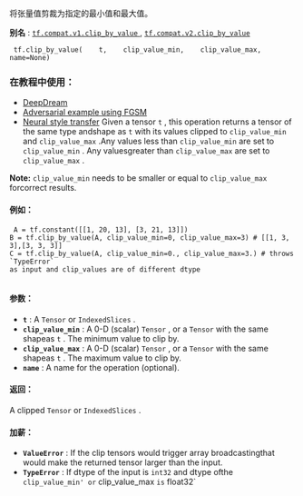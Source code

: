 将张量值剪裁为指定的最小值和最大值。

**别名** : [ `tf.compat.v1.clip_by_value` ](/api_docs/python/tf/clip_by_value), [ `tf.compat.v2.clip_by_value` ](/api_docs/python/tf/clip_by_value)

```
 tf.clip_by_value(    t,    clip_value_min,    clip_value_max,    name=None) 
```

### 在教程中使用：
- [DeepDream](https://tensorflow.google.cn/tutorials/generative/deepdream)
- [Adversarial example using FGSM](https://tensorflow.google.cn/tutorials/generative/adversarial_fgsm)
- [Neural style transfer](https://tensorflow.google.cn/tutorials/generative/style_transfer)
Given a tensor  `t` , this operation returns a tensor of the same type andshape as  `t`  with its values clipped to  `clip_value_min`  and  `clip_value_max` .Any values less than  `clip_value_min`  are set to  `clip_value_min` . Any valuesgreater than  `clip_value_max`  are set to  `clip_value_max` .


**Note:**   `clip_value_min`  needs to be smaller or equal to  `clip_value_max`  forcorrect results.


#### 例如：


```
 A = tf.constant([[1, 20, 13], [3, 21, 13]])
B = tf.clip_by_value(A, clip_value_min=0, clip_value_max=3) # [[1, 3, 3],[3, 3, 3]]
C = tf.clip_by_value(A, clip_value_min=0., clip_value_max=3.) # throws `TypeError`
as input and clip_values are of different dtype
 
```

#### 参数：
- **`t`** : A  `Tensor`  or  `IndexedSlices` .
- **`clip_value_min`** : A 0-D (scalar)  `Tensor` , or a  `Tensor`  with the same shapeas  `t` . The minimum value to clip by.
- **`clip_value_max`** : A 0-D (scalar)  `Tensor` , or a  `Tensor`  with the same shapeas  `t` . The maximum value to clip by.
- **`name`** : A name for the operation (optional).


#### 返回：
A clipped  `Tensor`  or  `IndexedSlices` .

#### 加薪：
- **`ValueError`** : If the clip tensors would trigger array broadcastingthat would make the returned tensor larger than the input.
- **`TypeError`** : If dtype of the input is  `int32`  and dtype ofthe  `clip_value_min' or` clip_value_max `is` float32`
